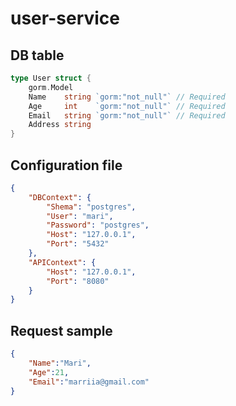 # user-service

## DB table

```GO
type User struct {
	gorm.Model
	Name    string `gorm:"not_null"` // Required
	Age     int    `gorm:"not_null"` // Required
	Email   string `gorm:"not_null"` // Required
	Address string
}
```

## Configuration file

```JSON
{
    "DBContext": {
        "Shema": "postgres",
        "User": "mari",
        "Password": "postgres",
        "Host": "127.0.0.1",
        "Port": "5432"
    },
    "APIContext": {
        "Host": "127.0.0.1",
        "Port": "8080"
    }
}
```

## Request sample 

```JSON
{
	"Name":"Mari",
	"Age":21, 
	"Email":"marriia@gmail.com"
}
```